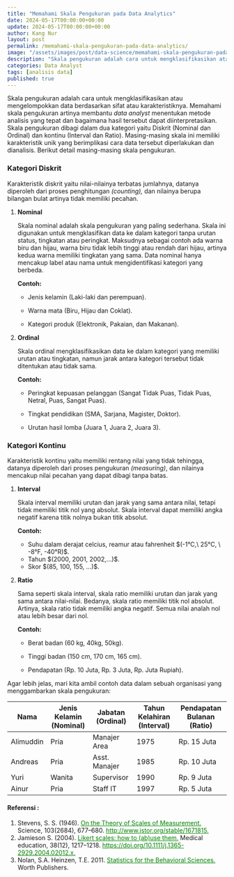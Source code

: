 ```yaml
---
title: "Memahami Skala Pengukuran pada Data Analytics"
date: 2024-05-17T00:00:00+00:00
update: 2024-05-17T00:00:00+00:00
author: Kang Nur
layout: post
permalink: /memahami-skala-pengukuran-pada-data-analytics/
image: "/assets/images/post/data-science/memahami-skala-pengukuran-pada-data-analytics/gambar0.png"
description: "Skala pengukuran adalah cara untuk mengklasifikasikan atau mengelompokkan data berdasarkan sifat atau karakteristiknya."
categories: Data Analyst
tags: [analisis data]
published: true
---
```


<p>Skala pengukuran adalah cara untuk mengklasifikasikan atau mengelompokkan data berdasarkan sifat atau karakteristiknya. Memahami skala pengukuran artinya membantu <em>data analyst</em> menentukan metode analisis yang tepat dan bagaimana hasil tersebut dapat diinterpretasikan. Skala pengukuran dibagi dalam dua kategori yaitu Diskrit (Nominal dan Ordinal) dan kontinu (Interval dan Ratio). Masing-masing skala ini memiliki karakteristik unik yang berimplikasi cara data tersebut diperlakukan dan dianalisis. Berikut detail masing-masing skala pengukuran.</p>
<h3 class="atx" id="kategori-diskrit">Kategori Diskrit</h3>
<p>Karakteristik diskrit yaitu nilai-nilainya terbatas jumlahnya, datanya diperoleh dari proses penghitungan <em>(counting),</em> dan nilainya berupa bilangan bulat artinya tidak memiliki pecahan.</p>
<ol>
<li><p><strong>Nominal</strong></p>
<p>Skala nominal adalah skala pengukuran yang paling sederhana. Skala ini digunakan untuk mengklasifikan data ke dalam kategori tanpa urutan status, tingkatan atau peringkat. Maksudnya sebagai contoh ada warna biru dan hijau, warna biru tidak lebih tinggi atau rendah dari hijau, artinya kedua warna memiliki tingkatan yang sama. Data nominal hanya mencakup label atau nama untuk mengidentifikasi kategori yang berbeda.</p>
<p><strong>Contoh:</strong></p>
<ul>
<li><p>Jenis kelamin (Laki-laki dan perempuan).</p>
</li>
<li><p>Warna mata (Biru, Hijau dan Coklat).</p>
</li>
<li><p>Kategori produk (Elektronik, Pakaian, dan Makanan).</p>
</li>
</ul>
</li>
<li><p><strong>Ordinal</strong></p>
<p>Skala ordinal mengklasifikasikan data ke dalam kategori yang memiliki urutan atau tingkatan, namun jarak antara kategori tersebut tidak ditentukan atau tidak sama.</p>
<p><strong>Contoh:</strong></p>
<ul>
<li><p>Peringkat kepuasan pelanggan (Sangat Tidak Puas, Tidak Puas, Netral, Puas, Sangat Puas).</p>
</li>
<li><p>Tingkat pendidikan (SMA, Sarjana, Magister, Doktor).</p>
</li>
<li><p>Urutan hasil lomba (Juara 1, Juara 2, Juara 3).</p>
</li>
</ul>
</li>
</ol>
<h3 class="atx" id="kategori-kontinu">Kategori Kontinu</h3>
<p>Karakteristik kontinu yaitu memiliki rentang nilai yang tidak tehingga, datanya diperoleh dari proses pengukuran <em>(measuring)</em>, dan nilainya mencakup nilai pecahan yang dapat dibagi tanpa batas.</p>
<ol>
<li><p><strong>Interval</strong></p>
<p>Skala interval memiliki urutan dan jarak yang sama antara nilai, tetapi tidak memiliki titik nol yang absolut. Skala interval dapat memiliki angka negatif karena titik nolnya bukan titik absolut.</p>
<p><strong>Contoh:</strong></p>
<ul>
<li>Suhu dalam derajat celcius, reamur atau fahrenheit $(-1°C,\ 25°C, \ -8°F, -40°R)$.</li>
<li>Tahun $(2000, 2001, 2002,...)$.</li>
<li>Skor $(85, 100, 155, ...)$.</li>
</ul>
</li>
<li><p><strong>Ratio</strong></p>
<p>Sama seperti skala interval, skala ratio memiliki urutan dan jarak yang sama antara nilai-nilai. Bedanya, skala ratio memiliki titik nol absolut. Artinya, skala ratio tidak memiliki angka negatif. Semua nilai analah nol atau lebih besar dari nol.</p>
<p><strong>Contoh:</strong></p>
<ul>
<li><p>Berat badan (60 kg, 40kg, 50kg).</p>
</li>
<li><p>Tinggi badan (150 cm, 170 cm, 165 cm).</p>
</li>
<li><p>Pendapatan (Rp. 10 Juta, Rp. 3 Juta, Rp. Juta Rupiah).</p>
</li>
</ul>
</li>
</ol>
<p>Agar lebih jelas, mari kita ambil contoh data dalam sebuah organisasi yang menggambarkan skala pengukuran:</p>
<table>
<thead>
<tr>
<th>Nama</th>
<th>Jenis Kelamin<br>(Nominal)</th>
<th>Jabatan<br>(Ordinal)</th>
<th>Tahun Kelahiran<br>(Interval)</th>
<th>Pendapatan Bulanan<br>(Ratio)</th>
</tr>
</thead>
<tbody><tr>
<td>Alimuddin</td>
<td>Pria</td>
<td>Manajer Area</td>
<td>1975</td>
<td>Rp. 15 Juta</td>
</tr>
<tr>
<td>Andreas</td>
<td>Pria</td>
<td>Asst. Manajer</td>
<td>1985</td>
<td>Rp. 10 Juta</td>
</tr>
<tr>
<td>Yuri</td>
<td>Wanita</td>
<td>Supervisor</td>
<td>1990</td>
<td>Rp. 9 Juta</td>
</tr>
<tr>
<td>Ainur</td>
<td>Pria</td>
<td>Staff IT</td>
<td>1997</td>
<td>Rp. 5 Juta</td>
</tr>
</tbody></table>


#### **Referensi :**

<div class="endnote">
    <ol>
      <li>Stevens, S. S. (1946). <a style="color:green" href="https://psychology.okstate.edu/faculty/jgrice/psyc3120/Stevens_FourScales_1946.pdf">On the Theory of Scales of Measurement.</a> Science, 103(2684), 677–680. <a style="color:green" href="http://www.jstor.org/stable/1671815">http://www.jstor.org/stable/1671815.</a></li>
      <li>Jamieson S. (2004). <a style="color:green" href="https://eprints.gla.ac.uk/59552/1/59552.pdf">Likert scales: how to (ab)use them.</a> Medical education, 38(12), 1217–1218. <a style="color:green" href="https://doi.org/10.1111/j.1365-2929.2004.02012.x">https://doi.org/10.1111/j.1365-2929.2004.02012.x.</a></li>
      <li>Nolan, S.A. Heinzen, T.E. 2011. <a style="color:green" href="https://psikologi.unmuha.ac.id/wp-content/uploads/2020/02/Essentials-of-Statistics-for-the-Behavioral-Science-7th-Gravetter-Wallnau.pdf">Statistics for the Behavioral Sciences.</a> Worth Publishers. </li>
    </ol>
  </div>

   